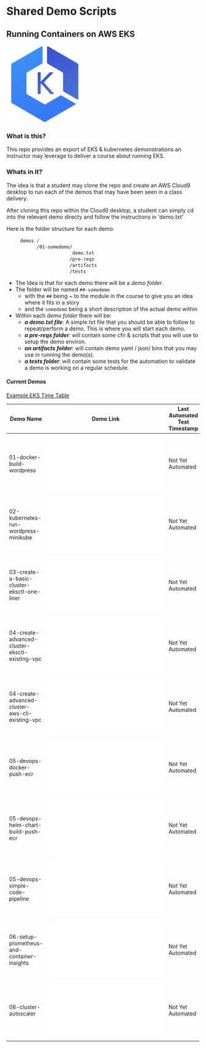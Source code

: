 # Shared Demo Scripts
## Running Containers on AWS EKS

![EKS logo](doc/images/amazon-eks.png)

### What is this?

This repo provides an export of EKS & kubernetes demonstrations an instructor may leverage to deliver a course about running EKS.

### Whats in it?

The idea is that a student may clone the repo and create an AWS Cloud9 desktop to run each of the demos that may have been seen in a class delivery.

After cloning this repo within the Cloud9 desktop, a student can simply cd into the relevant demo directy and follow the instructions in 'demo.txt'

Here is the folder structure for each demo:

```
     demos /
           /01-somedemo/
                        demo.txt
                       /pre-reqs
                       /artifacts
                       /tests
```

- The Idea is that for each demo there will be a _demo folder_.
- The folder will be named `##-somedemo`
  - with the `##` being ~ to the module in the course to give you an idea where it fits in a story
  - and the `somedemo` being a short description of the actual demo within
- Within each _demo folder_ there will be:
  - _**a demo.txt file**_: A simple txt file that you should be able to follow to repeat/perform a demo.  This is where you will start each demo.
  - _**a pre-reqs folder**_:  will contain some cfn & scripts that you will use to setup the demo environ.
  - _**an artifacts folder**_: will contain demo yaml / json/ bins that you may use in running the demo(s).           
  - _**a tests folder**_: will contain some tests for the automation to validate a demo is working on a regular schedule.

#### Current Demos

[Example EKS Time Table](doc/images/timetable.png)

Demo Name     | Demo Link     | Last Automated Test Timestamp
--- | ---| ---
01-docker-build-wordpress     | ![link](demos/01-docker-build-wordpress/demo.txt)   | Not Yet Automated
02-kubernetes-run-wordpress-minikube     | ![link](demos/02-kubernetes-run-wordpress-minikube/demo.txt)   | Not Yet Automated
03-create-a-basic-cluster-eksctl-one-liner     | ![link](demos/03-create-a-basic-cluster-eksctl-one-liner/demo.txt)   | Not Yet Automated
04-create-advanced-cluster-eksctl-existing-vpc     | ![link](demos/04-create-advanced-cluster-eksctl-existing-vpc/demo.txt)   | Not Yet Automated
04-create-advanced-cluster-aws-cli-existing-vpc     | ![link](demos/04-create-advanced-cluster-aws-cli-existing-vpc/demo.txt)   | Not Yet Automated
05-devops-docker-push-ecr     | ![link](demos/05-devops-docker-push-ecr/demo.txt)   | Not Yet Automated
05-devops-helm-chart-build-push-ecr     | ![link](demos/05-devops-helm-chart-build-push-ecr/demo.txt)   | Not Yet Automated
05-devops-simple-code-pipeline     | ![link](demos/05-devops-simple-code-pipeline/demo.txt)   | Not Yet Automated
06-setup-prometheus-and-container-insights     | ![link](demos/06-setup-prometheus-and-container-insights/demo.txt)   | Not Yet Automated  
06-cluster-autoscaler     | ![link](demos/06-cluster-autoscaler/demo.txt)   | Not Yet Automated 
